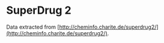 # SuperDrug 2
Data extracted from [http://cheminfo.charite.de/superdrug2/](http://cheminfo.charite.de/superdrug2/).
